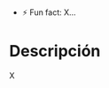 
- ⚡ Fun fact: X...

<!---
JosakaX/JosakaX is a ✨ special ✨ repository because its `README.md` (this file) appears on your GitHub profile.
You can click the Preview link to take a look at your changes.
--->
# Descripción
X
